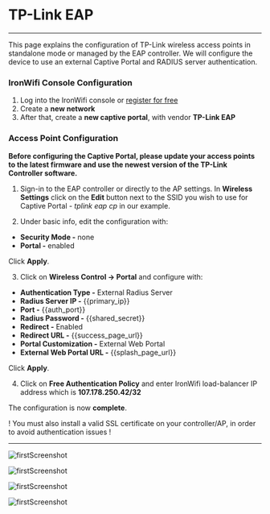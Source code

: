 # **TP-Link EAP**

---

This page explains the configuration of TP-Link wireless access points in standalone mode or managed by the EAP controller. We will configure the device to use an external Captive  Portal and RADIUS server authentication.

### IronWifi Console Configuration

1. Log into the IronWifi console or [register for free](https://console.ironwifi.com/register)
2. Create a **new network**
3. After that, create a **new captive portal**, with vendor **TP-Link EAP**

### Access Point Configuration

**Before configuring the Captive Portal, please update your access points to the latest firmware and use the newest version of the TP-Link Controller software.**

1. Sign-in to the EAP controller or directly to the AP settings. In **Wireless Settings** click on the **Edit** button next to the SSID you wish to use for Captive Portal - _tplink eap cp_ in our example.

2. Under basic info, edit the configuration with:

- **Security Mode -** none
- **Portal -** enabled

Click **Apply**.

3. Click on **Wireless Control -> Portal** and configure with:

- **Authentication Type -** External Radius Server
- **Radius Server IP -** {{primary_ip}}
- **Port -** {{auth_port}}
- **Radius Password -** {{shared_secret}}
- **Redirect -** Enabled
- **Redirect URL -** {{success_page_url}}
- **Portal Customization -** External Web Portal
- **External Web Portal URL -** {{splash_page_url}}

Click **Apply**.


4. Click on **Free Authentication Policy** and enter IronWifi load-balancer IP address which is **107.178.250.42/32**

The configuration is now **complete**.

 ! You must also install a valid SSL certificate on your controller/AP, in order to avoid authentication issues !

---

![firstScreenshot](https://raw.githubusercontent.com/IronWifi/docs/master/configuration-guides/tplink_eap/tplink1.png)

![firstScreenshot](https://raw.githubusercontent.com/IronWifi/docs/master/configuration-guides/tplink_eap/tplink2.png)

![firstScreenshot](https://raw.githubusercontent.com/IronWifi/docs/master/configuration-guides/tplink_eap/tplink3.png)

![firstScreenshot](https://raw.githubusercontent.com/IronWifi/docs/master/configuration-guides/tplink_eap/tplink4.png)

